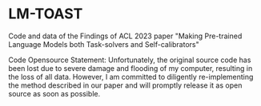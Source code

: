 # LM-TOAST
Code and data of the Findings of ACL 2023 paper "Making Pre-trained Language Models both Task-solvers and Self-calibrators"

Code Opensource Statement: Unfortunately, the original source code has been lost due to severe damage and flooding of my computer, resulting in the loss of all data. However, I am committed to diligently re-implementing the method described in our paper and will promptly release it as open source as soon as possible. 

